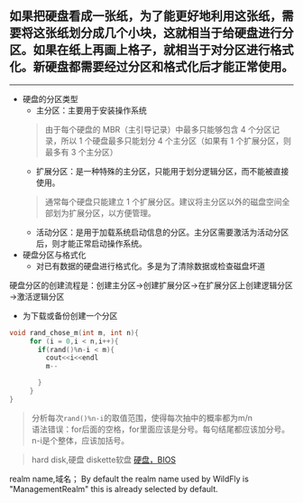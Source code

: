 

如果把硬盘看成一张纸，为了能更好地利用这张纸，需要将这张纸划分成几个小块，这就相当于给硬盘进行分区。如果在纸上再画上格子，就相当于对分区进行格式化。新硬盘都需要经过分区和格式化后才能正常使用。
---
---
- 硬盘的分区类型
   - 主分区：主要用于安装操作系统
   > 由于每个硬盘的 MBR（主引导记录）中最多只能够包含 4 个分区记录，所以 1 个硬盘最多只能划分 4 个主分区（如果有 1 个扩展分区，则最多有 3 个主分区）
   -  扩展分区：是一种特殊的主分区，只能用于划分逻辑分区，而不能被直接使用。
   > 通常每个硬盘只能建立 1 个扩展分区。建议将主分区以外的磁盘空间全部划为扩展分区，以方便管理。
   - 活动分区：是用于加载系统启动信息的分区。主分区需要激活为活动分区后，则才能正常启动操作系统。
-  硬盘分区与格式化  
   - 对已有数据的硬盘进行格式化。多是为了清除数据或检查磁盘坏道

硬盘分区的创建流程是：创建主分区→创建扩展分区→在扩展分区上创建逻辑分区→激活逻辑分区
- 为下载或备份创建一个分区

```c
void rand_chose_m(int m, int n){
     for (i = 0,i < n,i++){
       if(rand()%n-i < m){
         cout<<i<<endl
         m--

       }
     }
}


```
> 分析每次`rand()%n-i`的取值范围，使得每次抽中的概率都为m/n  
语法错误：for后面的空格，for里面应该是分号。每句结尾都应该加分号。n-i是个整体，应该加括号。




> hard disk,硬盘 diskette软盘
[硬盘，BIOS](https://blog.csdn.net/liujiuxiaoshitou/article/details/69042665)

realm name,域名；
By default the realm name used by WildFly is "ManagementRealm" this is already selected by default.
